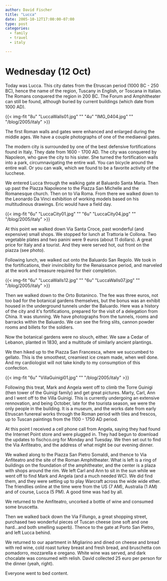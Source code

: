 ```yaml
---
author: David Fischer
title: "Lucca"
date: 2005-10-12T17:00:00-07:00
type: post
categories:
  - family
  - travel
  - italy

---
```


Wednesday (12 Oct)
==================

Today was Lucca. This city dates from the Etruscan period (1000 BC - 250 BC), hence the name of the region, Tuscany in English, or Toscana in Italian. The Romans conquered the region in 200 BC. The Forum and Amphitheater can still be found, although buried by current buildings (which date from 1000 AD).

<!--more-->

{{< img-fit
    "8u" "LuccaWalls01.jpg" ""
    "4u" "IMG_0404.jpg" ""
    "/blog/2005/italy" >}}


The first Roman walls and gates were enhanced and enlarged during the middle ages. We have a couple photographs of one of the mediaeval gates.

The modern city is surrounded by one of the best defensive fortifications found in Italy. They date from 1600 - 1700 AD. The city was conquered by Napoleon, who gave the city to his sister. She turned the fortification walls into a park, circumnavigating the entire wall. You can bicycle around the entire wall. Or you can walk, which we found to be a favorite activity of the lucchese.


We entered Lucca through the walking gate at Baluardo Santa Maria. Then up past the Piazza Napoleone to the Piazza San Michelle and the Romanesque church. Then on to Via Roma. From there we walked down to the Leonardo Da Vinci exhibition of working models based on his multitudinous drawings. Eric would have a field day.

{{< img-fit
    "6u" "LuccaCity01.jpg" ""
    "6u" "LuccaCity04.jpg" ""
    "/blog/2005/italy" >}}

At this point we walked down Via Santa Croce, past wonderful (and expensive) small shops. We stopped for lunch at Trattoria le Collona. Two vegetable plates and two panini were 9 euros (about 11 dollars). A great price for Italy and a tourist. And they were served hot, out front on the piazza (see photo).


Following lunch, we walked out onto the Baluardo San Regolo. We took in the fortifications, their invincibility for the Renaissance period, and marveled at the work and treasure required for their completion.

{{< img-fit
    "6u" "LuccaWalls12.jpg" ""
    "6u" "LuccaWalls07.jpg" ""
    "/blog/2005/italy" >}}

Then we walked down to the Orto Botaninco. The fee was three euros, not too bad for the botanical gardens themselves, but the bonus was an exhibit housed in the underground tunnels under the Baluardo. Here was a history of the city and it's fortifications, prepared for the visit of a delegation from China. It was stunning. We have photographs from the tunnels, rooms and barracks within the Baluardo. We can see the firing slits, cannon powder rooms and billets for the soldiers.

Now the botanical gardens were no slouch, either. We saw a Cedar of Lebanon, planted in 1830, and a multitude of similarly ancient plantings.

We then hiked up to the Piazza San Francesca, where we succumbed to gellato. This is the smoothest, creamiest ice cream made, when well done. And my cardiologist will not take kindly to my consumption of this confection.

{{< img-fit
    "6u" "VillaGuinigi01.jpg" ""
    "/blog/2005/italy" >}}

Following this treat, Mark and Angela went off to climb the Torre Guinigi (then tower of the Guinigi family) and get great pictures. Marty, Carl, Ann and I went off to the Villa Guinigi. This is currently undergoing an extensive rennovation, and being October, late for the tourista season, we were the only people in the building. It is a museum, and the works date from early Etruscan funereal works through the Roman period with tiles and frescos, up to Tuscan paintings from the 1100 - 1750 AD period.

At this point I received a cell phone call from Angela, saying they had found the Internet Point store and were plugged in. They had begun to download the updates to fischco.org for Monday and Tuesday. We then set out to find the Via Anfiteatro, and the address of what might be our evening dinner.

We walked along to the Piazza San Pietro Somaldi, and thence to Via Anfiteatro and the site of the Roman Amphitheater. What is left is a ring of buildings on the foundation of the amphitheater, and the center is a plaza with shops around the rim. We left Carl and Ann to sit in the sun while we went off to find Mark and Angela (and a much needed WC). We did find them, and they were setting up to play Warcraft across the wide wide ether. The friendlies online at the time were from the US (7 AM), Australia (1 AM) and of course, Lucca (5 PM). A good time was had by all.

We returned to the Amfiteatro, uncorked a bottle of wine and consumed some bruscetta.

Then we walked back down the Via Fillungo, a great shopping street, purchased two wonderful pieces of Tuscan cheese (one soft and one hard...and both smelling superb). Thence to the gate at Porto San Pietro, and left Lucca behind.

We returned to our apartment in Migliarino and dined on cheese and bread with red wine, cold roast turkey breast and fresh bread, and bruschetta con pomadorro, mozzarella e oregano. White wine was served, and dark chocalate was consumed with relish. David collected 25 euro per person for the dinner (yeah, right).

Everyone went to bed content.
